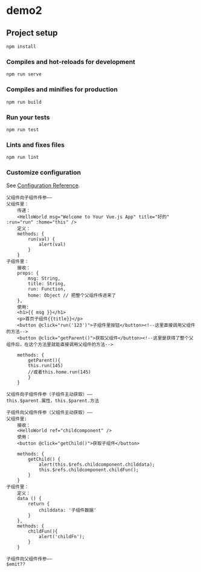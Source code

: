 # demo2

## Project setup
```
npm install
```

### Compiles and hot-reloads for development
```
npm run serve
```

### Compiles and minifies for production
```
npm run build
```

### Run your tests
```
npm run test
```

### Lints and fixes files
```
npm run lint
```

### Customize configuration
See [Configuration Reference](https://cli.vuejs.org/config/).

```
父组件向子组件传参——
父组件里：
    传递：
    <HelloWorld msg="Welcome to Your Vue.js App" title="好的" :run="run" :home="this" />
    定义：
    methods: {
        run(val) {
            alert(val)
        }
    }
子组件里：
    接收：
    props: {
        msg: String,
        title: String,
        run: Function,
        home: Object // 把整个父组件传进来了
    },
    使用:
    <h1>{{ msg }}</h1>
    <p>首页子组件{{title}}</p>
    <button @click="run('123')">子组件里按钮</button><!--这里直接调用父组件的方法-->
    <button @click="getParent()">获取父组件</button><!--这里是获得了整个父组件后，在这个方法里就能直接调用父组件的方法-->

    methods: {
        getParent(){
        this.run(145)
        //或者this.home.run(145)
        }
    }
```
```
父组件向子组件传参（子组件主动获取）——
this.$parent.属性，this.$parent.方法
```

```
子组件向父组件传参（父组件主动获取）——
父组件里:
    接收：
    <HelloWorld ref="childcomponent" />
    使用：
    <button @click="getChild()">获取子组件</button>

    methods: {
        getChild() {
            alert(this.$refs.childcomponent.childdata);
            this.$refs.childcomponent.childFun();
        }
    }
子组件里：
    定义：
    data () {
        return {
            childdata: '子组件数据'
        }
    },
    methods: {
        childFun(){
            alert('childFn');
        }
    }
```

```
子组件向父组件传参——
$emit??
```